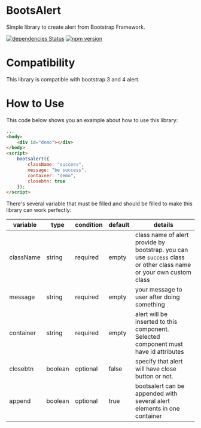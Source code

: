 # BootsAlert

Simple library to create alert from Bootstrap Framework.

[![dependencies Status](https://david-dm.org/dhanyn10/bootsalert/status.svg)](https://david-dm.org/dhanyn10/bootsalert)
[![npm version](https://badge.fury.io/js/bootsalert.svg)](https://badge.fury.io/js/bootsalert)

# Compatibility
This library is compatible with bootstrap 3 and 4 alert.

# How to Use
This code below shows you an example about how to use this library:
```html
...
<body>
    <div id="demo"></div>
</body>
<script>
    bootsalert({
        className: "success",
        message: "be success",
        container: "demo",
        closebtn: true
    });
</script>
```
There's several variable that must be filled and should be filled to make this library can work perfectly:

| variable | type | condition | default | details |
|----------|------|-----------|---------|---------|
| className | string | required | empty | class name of alert provide by bootstrap. you can use `success` class or other class name or your own custom class |
| message | string | required | empty | your message to user after doing something |
| container | string | required | empty | alert will be inserted to this component. Selected component must have id attributes |
| closebtn | boolean | optional | false | specify that alert will have close button or not. |
| append | boolean | optional | true | bootsalert can be appended with several alert elements in one container |
